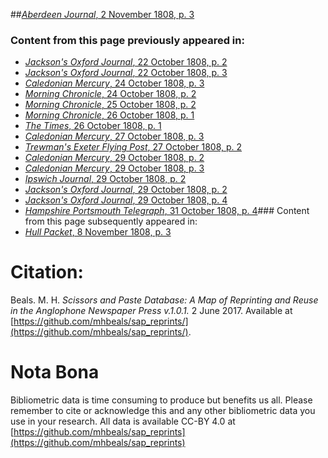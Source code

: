 ##[*Aberdeen Journal*, 2 November 1808, p. 3](https://mhbeals.github.io/sap_html/Aberdeen-Journal/Aberdeen-Journal-2-November-1808-p-3)

### Content from this page previously appeared in:
+ [*Jackson's Oxford Journal*, 22 October 1808, p. 2](https://mhbeals.github.io/sap_html/Jackson's-Oxford-Journal/Jackson's-Oxford-Journal-22-October-1808-p-2)
+ [*Jackson's Oxford Journal*, 22 October 1808, p. 3](https://mhbeals.github.io/sap_html/Jackson's-Oxford-Journal/Jackson's-Oxford-Journal-22-October-1808-p-3)
+ [*Caledonian Mercury*, 24 October 1808, p. 3](https://mhbeals.github.io/sap_html/Caledonian-Mercury/Caledonian-Mercury-24-October-1808-p-3)
+ [*Morning Chronicle*, 24 October 1808, p. 2](https://mhbeals.github.io/sap_html/Morning-Chronicle/Morning-Chronicle-24-October-1808-p-2)
+ [*Morning Chronicle*, 25 October 1808, p. 2](https://mhbeals.github.io/sap_html/Morning-Chronicle/Morning-Chronicle-25-October-1808-p-2)
+ [*Morning Chronicle*, 26 October 1808, p. 1](https://mhbeals.github.io/sap_html/Morning-Chronicle/Morning-Chronicle-26-October-1808-p-1)
+ [*The Times*, 26 October 1808, p. 1](https://mhbeals.github.io/sap_html/The-Times/The-Times-26-October-1808-p-1)
+ [*Caledonian Mercury*, 27 October 1808, p. 3](https://mhbeals.github.io/sap_html/Caledonian-Mercury/Caledonian-Mercury-27-October-1808-p-3)
+ [*Trewman's Exeter Flying Post*, 27 October 1808, p. 2](https://mhbeals.github.io/sap_html/Trewman's-Exeter-Flying-Post/Trewman's-Exeter-Flying-Post-27-October-1808-p-2)
+ [*Caledonian Mercury*, 29 October 1808, p. 2](https://mhbeals.github.io/sap_html/Caledonian-Mercury/Caledonian-Mercury-29-October-1808-p-2)
+ [*Caledonian Mercury*, 29 October 1808, p. 3](https://mhbeals.github.io/sap_html/Caledonian-Mercury/Caledonian-Mercury-29-October-1808-p-3)
+ [*Ipswich Journal*, 29 October 1808, p. 2](https://mhbeals.github.io/sap_html/Ipswich-Journal/Ipswich-Journal-29-October-1808-p-2)
+ [*Jackson's Oxford Journal*, 29 October 1808, p. 2](https://mhbeals.github.io/sap_html/Jackson's-Oxford-Journal/Jackson's-Oxford-Journal-29-October-1808-p-2)
+ [*Jackson's Oxford Journal*, 29 October 1808, p. 4](https://mhbeals.github.io/sap_html/Jackson's-Oxford-Journal/Jackson's-Oxford-Journal-29-October-1808-p-4)
+ [*Hampshire Portsmouth Telegraph*, 31 October 1808, p. 4](https://mhbeals.github.io/sap_html/Hampshire-Portsmouth-Telegraph/Hampshire-Portsmouth-Telegraph-31-October-1808-p-4)### Content from this page subsequently appeared in:
+ [*Hull Packet*, 8 November 1808, p. 3](https://mhbeals.github.io/sap_html/Hull-Packet/Hull-Packet-8-November-1808-p-3)
                    
# Citation: 

Beals. M. H. *Scissors and Paste Database: A Map of Reprinting and Reuse in the Anglophone Newspaper Press v.1.0.1.* 2 June 2017. Available at [https://github.com/mhbeals/sap_reprints/](https://github.com/mhbeals/sap_reprints/). 
                    
# Nota Bona

Bibliometric data is time consuming to produce but benefits us all. Please remember to cite or acknowledge this and any other bibliometric data you use in your research. All data is available CC-BY 4.0 at [https://github.com/mhbeals/sap_reprints](https://github.com/mhbeals/sap_reprints)